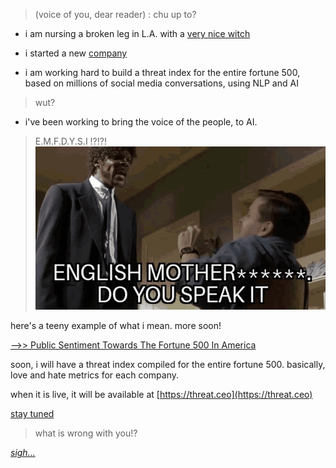 > (voice of you, dear reader) : chu up to?

- i am nursing a broken leg in L.A. with a [very nice witch](https://photos.app.goo.gl/MpSigk5BJwqeouiUA)

- i started a new [company](https://syntheticecho.com)

- i am working hard to build a threat index for the entire fortune 500, based
  on millions of social media conversations, using NLP and AI

> wut?

- i've been working to bring the voice of the people, to AI.

> E.M.F.D.Y.S.I !?!?!
![english mother fucker do you speak it!?](./assets/speak-english-pulp-fiction.gif)

here's a teeny example of what i mean.  more soon!

[-->> Public Sentiment Towards The Fortune 500 In America](/purls/public-sentiment-towards-the-fortune-500-in-america)

soon, i will have a threat index compiled for the entire fortune 500.  basically, love and hate metrics for each company.

when it is live, it will be available at [https://threat.ceo](https://threat.ceo)

[stay tuned](/contact)

> what is wrong with you!?

[_sigh..._](https://photos.app.goo.gl/Kjipk8eKT88CtSRSA)

